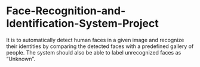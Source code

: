 # Face-Recognition-and-Identification-System-Project
It is to automatically detect human faces in a given image and recognize their identities by comparing the detected faces with a predefined gallery of people. The system should also be able to label unrecognized faces as “Unknown”.
